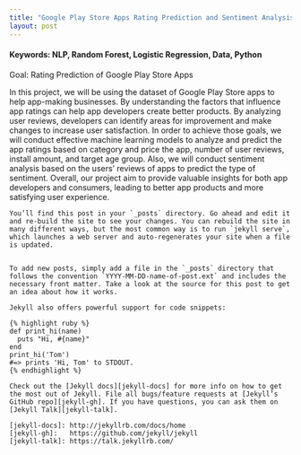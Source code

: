 ```yaml
---
title: "Google Play Store Apps Rating Prediction and Sentiment Analysis"
layout: post
---
```


#### Keywords: NLP, Random Forest, Logistic Regression, Data, Python

Goal: Rating Prediction of Google Play Store Apps

In this project, we will be using the dataset of Google Play Store apps to help app-making businesses.
By understanding the factors that influence app ratings can help app developers create better products. By analyzing user reviews, developers can identify areas for improvement and make changes to increase user satisfaction.
In order to achieve those goals, we will conduct effective machine learning models to analyze and predict the app ratings based on category and price the app, number of user reviews, install amount, and target age group.
Also, we will conduct sentiment analysis based on the users’ reviews of apps to predict the type of sentiment. Overall, our project aim to provide valuable insights for both app developers and consumers, leading to better app products and more satisfying user experience.
```````````
You’ll find this post in your `_posts` directory. Go ahead and edit it and re-build the site to see your changes. You can rebuild the site in many different ways, but the most common way is to run `jekyll serve`, which launches a web server and auto-regenerates your site when a file is updated.


To add new posts, simply add a file in the `_posts` directory that follows the convention `YYYY-MM-DD-name-of-post.ext` and includes the necessary front matter. Take a look at the source for this post to get an idea about how it works.

Jekyll also offers powerful support for code snippets:

{% highlight ruby %}
def print_hi(name)
  puts "Hi, #{name}"
end
print_hi('Tom')
#=> prints 'Hi, Tom' to STDOUT.
{% endhighlight %}

Check out the [Jekyll docs][jekyll-docs] for more info on how to get the most out of Jekyll. File all bugs/feature requests at [Jekyll’s GitHub repo][jekyll-gh]. If you have questions, you can ask them on [Jekyll Talk][jekyll-talk].

[jekyll-docs]: http://jekyllrb.com/docs/home
[jekyll-gh]:   https://github.com/jekyll/jekyll
[jekyll-talk]: https://talk.jekyllrb.com/






